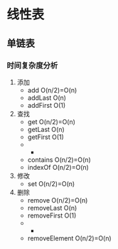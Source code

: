 # 线性表

## 单链表

### 时间复杂度分析

1. 添加
    - add O(n/2)=O(n)
    - addLast O(n)
    - addFirst O(1)
2. 查找
    - get O(n/2)=O(n)
    - getLast O(n)
    - getFirst O(1)
    - -
    - contains O(n/2)=O(n)
    - indexOf O(n/2)=O(n)
3. 修改
    - set O(n/2)=O(n)
4. 删除
    - remove O(n/2)=O(n)
    - removeLast O(n)
    - removeFirst O(1)
    - -
    - removeElement O(n/2)=O(n)